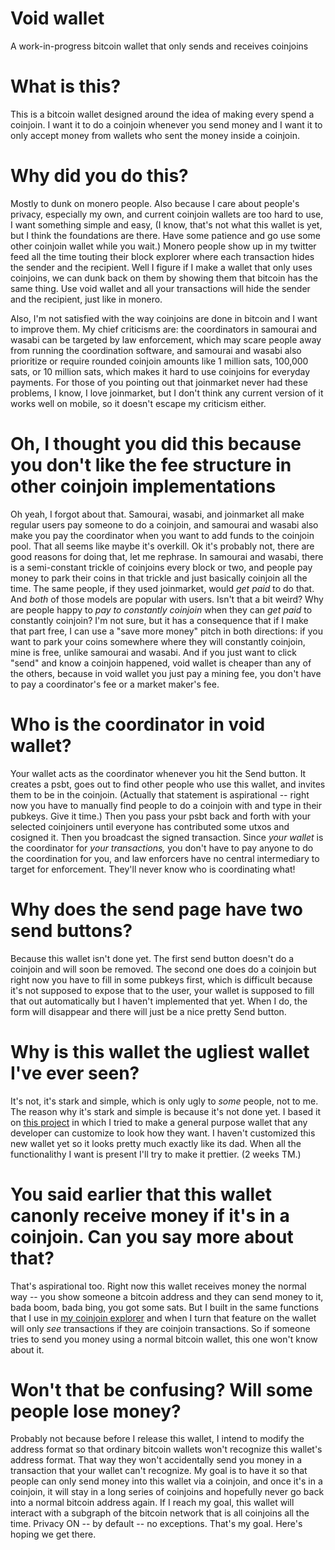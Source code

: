 # Void wallet
A work-in-progress bitcoin wallet that only sends and receives coinjoins

# What is this?

This is a bitcoin wallet designed around the idea of making every spend a coinjoin. I want it to do a coinjoin whenever you send money and I want it to only accept money from wallets who sent the money inside a coinjoin.

# Why did you do this?

Mostly to dunk on monero people. Also because I care about people's privacy, especially my own, and current coinjoin wallets are too hard to use, I want something simple and easy, (I know, that's not what this wallet is yet, but I think the foundations are there. Have some patience and go use some other coinjoin wallet while you wait.) Monero people show up in my twitter feed all the time touting their block explorer where each transaction hides the sender and the recipient. Well I figure if I make a wallet that only uses coinjoins, we can dunk back on them by showing them that bitcoin has the same thing. Use void wallet and all your transactions will hide the sender and the recipient, just like in monero.

Also, I'm not satisfied with the way coinjoins are done in bitcoin and I want to improve them. My chief criticisms are: the coordinators in samourai and wasabi can be targeted by law enforcement, which may scare people away from running the coordination software, and samourai and wasabi also prioritize or require rounded coinjoin amounts like 1 million sats, 100,000 sats, or 10 million sats, which makes it hard to use coinjoins for everyday payments. For those of you pointing out that joinmarket never had these problems, I know, I love joinmarket, but I don't think any current version of it works well on mobile, so it doesn't escape my criticism either.

# Oh, I thought you did this because you don't like the fee structure in other coinjoin implementations

Oh yeah, I forgot about that. Samourai, wasabi, and joinmarket all make regular users pay someone to do a coinjoin, and samourai and wasabi also make you pay the coordinator when you want to add funds to the coinjoin pool. That all seems like maybe it's overkill. Ok it's probably not, there are good reasons for doing that, let me rephrase. In samourai and wasabi, there is a semi-constant trickle of coinjoins every block or two, and people pay money to park their coins in that trickle and just basically coinjoin all the time. The same people, if they used joinmarket, would *get paid* to do that. And *both* of those models are popular with users. Isn't that a bit weird? Why are people happy to *pay to constantly coinjoin* when they can *get paid* to constantly coinjoin? I'm not sure, but it has a consequence that if I make that part free, I can use a "save more money" pitch in both directions: if you want to park your coins somewhere where they will constantly coinjoin, mine is free, unlike samourai and wasabi. And if you just want to click "send" and know a coinjoin happened, void wallet is cheaper than any of the others, because in void wallet you just pay a mining fee, you don't have to pay a coordinator's fee or a market maker's fee.

# Who is the coordinator in void wallet?

Your wallet acts as the coordinator whenever you hit the Send button. It creates a psbt, goes out to find other people who use this wallet, and invites them to be in the coinjoin. (Actually that statement is aspirational -- right now you have to manually find people to do a coinjoin with and type in their pubkeys. Give it time.) Then you pass your psbt back and forth with your selected coinjoiners until everyone has contributed some utxos and cosigned it. Then you broadcast the signed transaction. Since *your wallet* is the coordinator for *your transactions,* you don't have to pay anyone to do the coordination for you, and law enforcers have no central intermediary to target for enforcement. They'll never know who is coordinating what!

# Why does the send page have two send buttons?

Because this wallet isn't done yet. The first send button doesn't do a coinjoin and will soon be removed. The second one does do a coinjoin but right now you have to fill in some pubkeys first, which is difficult because it's not supposed to expose that to the user, your wallet is supposed to fill that out automatically but I haven't implemented that yet. When I do, the form will disappear and there will just be a nice pretty Send button.

# Why is this wallet the ugliest wallet I've ever seen?

It's not, it's stark and simple, which is only ugly to *some* people, not to me. The reason why it's stark and simple is because it's not done yet. I based it on [this project](https://github.com/supertestnet/vanilla-js-browser-wallet) in which I tried to make a general purpose wallet that any developer can customize to look how they want. I haven't customized this new wallet yet so it looks pretty much exactly like its dad. When all the functionalithy I want is present I'll try to make it prettier. (2 weeks TM.)

# You said earlier that this wallet canonly receive money if it's in a coinjoin. Can you say more about that?

That's aspirational too. Right now this wallet receives money the normal way -- you show someone a bitcoin address and they can send money to it, bada boom, bada bing, you got some sats. But I built in the same functions that I use in [my coinjoin explorer](https://github.com/supertestnet/coinjoin-explorer) and when I turn that feature on the wallet will only *see* transactions if they are coinjoin transactions. So if someone tries to send you money using a normal bitcoin wallet, this one won't know about it.

# Won't that be confusing? Will some people lose money?

Probably not because before I release this wallet, I intend to modify the address format so that ordinary bitcoin wallets won't recognize this wallet's address format. That way they won't accidentally send you money in a transaction that your wallet can't recognize. My goal is to have it so that people can only send money into this wallet via a coinjoin, and once it's in a coinjoin, it will stay in a long series of coinjoins and hopefully never go back into a normal bitcoin address again. If I reach my goal, this wallet will interact with a subgraph of the bitcoin network that is all coinjoins all the time. Privacy ON -- by default -- no exceptions. That's my goal. Here's hoping we get there.
